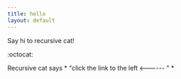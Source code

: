 ```yaml
---
title: hello
layout: default
---
```





Say hi to recursive cat!

:octocat:

Recursive cat says * "click the link to the left <------ " *
